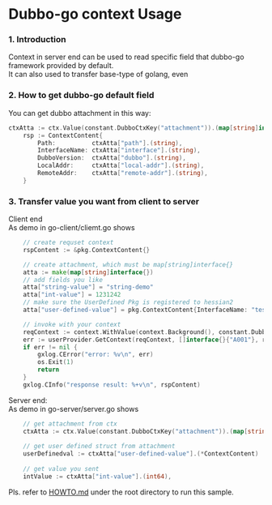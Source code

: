 # Dubbo-go context Usage 
### 1. Introduction

Context in server end can be used to read specific field that dubbo-go framework provided by default.\
It can also used to transfer base-type of golang, even 

### 2. How to get dubbo-go default field
You can get dubbo attachment in this way:
```go
ctxAtta := ctx.Value(constant.DubboCtxKey("attachment")).(map[string]interface{})
	rsp := ContextContent{
		Path:          ctxAtta["path"].(string),
		InterfaceName: ctxAtta["interface"].(string),
		DubboVersion:  ctxAtta["dubbo"].(string),
		LocalAddr:     ctxAtta["local-addr"].(string),
		RemoteAddr:    ctxAtta["remote-addr"].(string),
	}
```

### 3. Transfer value you want from client to server
Client end\
As demo in go-client/cliemt.go shows
```go
    // create requset context
    rspContent := &pkg.ContextContent{}

    // create attachment, which must be map[string]interface{}
	atta := make(map[string]interface{})
    // add fields you like
	atta["string-value"] = "string-demo"
	atta["int-value"] = 1231242
    // make sure the UserDefined Pkg is registered to hessian2
	atta["user-defined-value"] = pkg.ContextContent{InterfaceName: "test.interface.name"}

    // invoke with your context
	reqContext := context.WithValue(context.Background(), constant.DubboCtxKey("attachment"), atta)
	err := userProvider.GetContext(reqContext, []interface{}{"A001"}, rspContent)
	if err != nil {
		gxlog.CError("error: %v\n", err)
		os.Exit(1)
		return
	}
	gxlog.CInfo("response result: %+v\n", rspContent)
```
Server end:\
As demo in go-server/server.go shows
```go
    // get attachment from ctx
    ctxAtta := ctx.Value(constant.DubboCtxKey("attachment")).(map[string]interface{})
    
    // get user defined struct from attachment
	userDefinedval := ctxAtta["user-defined-value"].(*ContextContent)
    
    // get value you sent
	intValue := ctxAtta["int-value"].(int64),
```

Pls. refer to [HOWTO.md](../../HOWTO.md) under the root directory to run this sample.